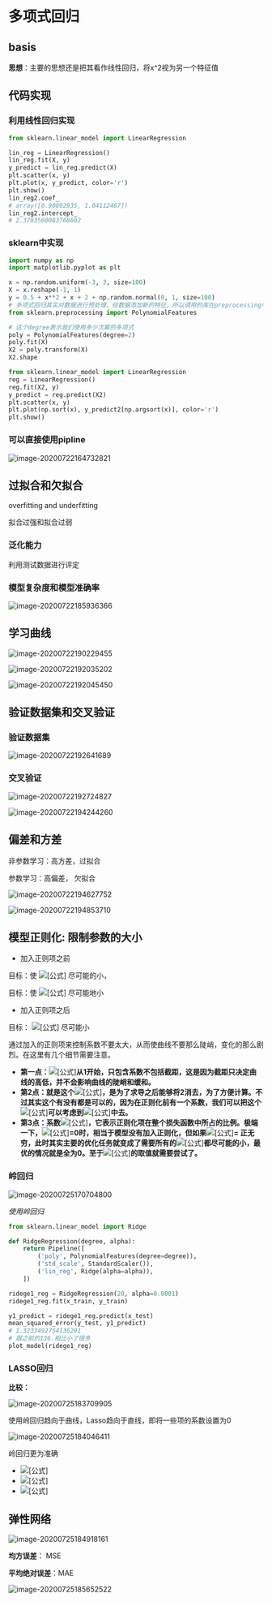 # 多项式回归

## basis

**思想**：主要的思想还是把其看作线性回归，将x^2视为另一个特征值





## 代码实现

### 利用线性回归实现

```python
from sklearn.linear_model import LinearRegression

lin_reg = LinearRegression()
lin_reg.fit(X, y)
y_predict = lin_reg.predict(X)
plt.scatter(x, y)
plt.plot(x, y_predict, color='r')
plt.show()
lin_reg2.coef_
# array([0.90802935, 1.04112467])
lin_reg2.intercept_
# 2.3783560083768602
```

### sklearn中实现

```python
import numpy as np
import matplotlib.pyplot as plt

x = np.random.uniform(-3, 3, size=100)
X = x.reshape(-1, 1)
y = 0.5 + x**2 + x + 2 + np.random.normal(0, 1, size=100)
# 多项式回归其实对数据进行预处理，给数据添加新的特征，所以调用的库在preprocessing中
from sklearn.preprocessing import PolynomialFeatures

# 这个degree表示我们使用多少次幂的多项式
poly = PolynomialFeatures(degree=2)    
poly.fit(X)
X2 = poly.transform(X)
X2.shape

from sklearn.linear_model import LinearRegression
reg = LinearRegression() 
reg.fit(X2, y)
y_predict = reg.predict(X2) 
plt.scatter(x, y) 
plt.plot(np.sort(x), y_predict2[np.argsort(x)], color='r')
plt.show()
```

### 可以直接使用pipline



![image-20200722164732821](https://raw.githubusercontent.com/yanzhenxing123/blogImg/master/typora202008/20/113948-680906.png)



## 过拟合和欠拟合

overfitting and underfitting

拟合过强和拟合过弱



### 泛化能力

利用测试数据进行评定



### 模型复杂度和模型准确率





![image-20200722185936366](https://raw.githubusercontent.com/yanzhenxing123/blogImg/master/typora202008/20/114001-413642.png)



## **学习曲线**

![image-20200722190229455](https://raw.githubusercontent.com/yanzhenxing123/blogImg/master/typora202008/20/114006-242656.png)

![image-20200722192035202](https://raw.githubusercontent.com/yanzhenxing123/blogImg/master/typora202008/20/114028-973690.png)

![image-20200722192045450](https://raw.githubusercontent.com/yanzhenxing123/blogImg/master/typora202008/20/114010-198294.png)



## 验证数据集和交叉验证

### 验证数据集

![image-20200722192641689](https://raw.githubusercontent.com/yanzhenxing123/blogImg/master/typora202008/20/114050-421843.png)

### 交叉验证

![image-20200722192724827](https://raw.githubusercontent.com/yanzhenxing123/blogImg/master/typora202008/22/111626-99456.png)

![image-20200722194244260](https://raw.githubusercontent.com/yanzhenxing123/blogImg/master/typora202008/22/111629-648601.png)

## 偏差和方差

非参数学习：高方差，过拟合

参数学习：高偏差， 欠拟合

![image-20200722194627752](https://raw.githubusercontent.com/yanzhenxing123/blogImg/master/typora202008/22/111631-410624.png)

![image-20200722194853710](https://raw.githubusercontent.com/yanzhenxing123/blogImg/master/typora202008/22/111722-709998.png)

## 模型正则化: 限制参数的大小

- 加入正则项之前

目标：使 ![[公式]](https://www.zhihu.com/equation?tex=%5Csum_%7Bi%3D1%7D%5Em%28y%5E%7B%28i%29%7D+-+%5Ctheta_%7B0%7D+-+%5Ctheta_%7B1%7DX_%7B1%7D%5E%7B%28i%29%7D+-+%5Ctheta_%7B2%7DX_%7B2%7D%5E%7B%28i%29%7D++-+%5Cdots+-+%5Ctheta_%7Bn%7DX_%7Bn%7D%5E%7B%28i%29%7D%29%5E2) 尽可能的小，

目标：使 ![[公式]](https://www.zhihu.com/equation?tex=J%28%5Ctheta%29+%3D+MSE%28y%2C+%5Chat+y%EF%BC%9B+%5Ctheta%29) 尽可能地小

- 加入正则项之后

目标： ![[公式]](https://www.zhihu.com/equation?tex=J%28%5Ctheta%29+%3D+MSE%28y%2C+%5Chat+y%EF%BC%9B+%5Ctheta%29+%2B+%5Calpha+%5Cfrac%7B1%7D%7B2%7D+%5Csum_%7Bi%3D1%7D%5En+%5Ctheta_%7Bi%7D%5E2) 尽可能小

通过加入的正则项来控制系数不要太大，从而使曲线不要那么陡峭，变化的那么剧烈。在这里有几个细节需要注意。

- **第一点：**![[公式]](https://www.zhihu.com/equation?tex=%5Ctheta)**从1开始，只包含系数不包括截距，这是因为截距只决定曲线的高低，并不会影响曲线的陡峭和缓和。**
- **第2点：就是这个**![[公式]](https://www.zhihu.com/equation?tex=%5Cfrac%7B1%7D%7B2%7D)**，是为了求导之后能够将2消去，为了方便计算。不过其实这个有没有都是可以的，因为在正则化前有一个系数，我们可以把这个**![[公式]](https://www.zhihu.com/equation?tex=%5Cfrac%7B1%7D%7B2%7D)**可以考虑到**![[公式]](https://www.zhihu.com/equation?tex=%5Calpha)**中去。**
- **第3点：系数**![[公式]](https://www.zhihu.com/equation?tex=%5Calpha)**，它表示正则化项在整个损失函数中所占的比例。极端一下，**![[公式]](https://www.zhihu.com/equation?tex=%5Calpha)**=0时，相当于模型没有加入正则化，但如果**![[公式]](https://www.zhihu.com/equation?tex=%5Calpha)**= 正无穷，此时其实主要的优化任务就变成了需要所有的**![[公式]](https://www.zhihu.com/equation?tex=%5Ctheta)**都尽可能的小，最优的情况就是全为0。至于**![[公式]](https://www.zhihu.com/equation?tex=%5Calpha)**的取值就需要尝试了。**

### 岭回归

![image-20200725170704800](https://raw.githubusercontent.com/yanzhenxing123/blogImg/master/typora202008/22/111727-690330.png)

*使用岭回归*

```python
from sklearn.linear_model import Ridge

def RidgeRegression(degree, alpha):
    return Pipeline([
        ('poly', PolynomialFeatures(degree=degree)),
        ('std_scale', StandardScaler()),
        ('lin_reg', Ridge(alpha=alpha)),
    ])

ridege1_reg = RidgeRegression(20, alpha=0.0001)
ridege1_reg.fit(x_train, y_train)

y1_predict = ridege1_reg.predict(x_test)
mean_squared_error(y_test, y1_predict)
# 1.3233492754136291
# 跟之前的136.相比小了很多
plot_model(ridege1_reg)
```

### LASSO回归

**比较：**

![image-20200725183709905](https://raw.githubusercontent.com/yanzhenxing123/blogImg/master/typora202008/22/111730-458957.png)

使用岭回归趋向于曲线，Lasso趋向于直线，即将一些项的系数设置为0

![image-20200725184046411](https://raw.githubusercontent.com/yanzhenxing123/blogImg/master/typora202008/22/111732-401375.png)

岭回归更为准确

- ![[公式]](https://www.zhihu.com/equation?tex=Rigde%EF%BC%9A%5Cfrac%7B1%7D%7B2%7D%5Csum_%7Bi%3D1%7D%5En+%5Ctheta_%7Bi%7D%5E2+%5Cqquad++%5Cqquad+Lasso%3A+%5Csum_%7Bi%3D1%7D%5En+%5Cmid+%5Ctheta_%7Bi%7D+%5Cmid+)
- ![[公式]](https://www.zhihu.com/equation?tex=MSE%3A+%5Cfrac%7B1%7D%7Bn%7D%5Csum_%7Bi%3D1%7D%5En%28y_%7Bi%7D+-+%5Chat+y_%7Bi%7D%29%5E2++%5Cqquad+MAE%3A+%5Cfrac%7B1%7D%7Bn%7D+%5Csum_%7Bi%3D1%7D%5En+%5Cmid+%28y_%7Bi%7D+-+%5Chat+y_%7Bi%7D%29+%5Cmid)
- ![[公式]](https://www.zhihu.com/equation?tex=+%E6%AC%A7%E6%8B%89%E8%B7%9D%E7%A6%BB%EF%BC%9A%5Csqrt%7B+%5Csum_%7Bi%3D1%7D%5En++%28x_%7Bi%7D%5E%7B%281%29%7D+-+x_%7Bi%7D%5E%7B%282%29%7D%29+%5E2+%7D+%5Cqquad+%E6%9B%BC%E5%93%88%E9%A1%BF%E8%B7%9D%E7%A6%BB%EF%BC%9A%5Csum_%7Bi%3D1%7D%5En+%5Cmid++%28x_%7Bi%7D%5E%7B%281%29%7D+-+x_%7Bi%7D%5E%7B%282%29%7D%29+%5Cmid++)



## 弹性网络

![image-20200725184918161](https://raw.githubusercontent.com/yanzhenxing123/blogImg/master/typora202008/22/111740-520012.png)

**均方误差**： MSE

**平均绝对误差**：MAE





![image-20200725185652522](https://raw.githubusercontent.com/yanzhenxing123/blogImg/master/typora202008/22/111746-9237.png)

